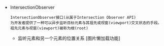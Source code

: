 * IntersectionObserver

	```
	IntersectionObserver接口(从属于Intersection Observer API)
	为开发者提供了一种可以异步监听目标元素与其祖先或视窗(viewport)交叉状态的手段。
	祖先元素与视窗(viewport)被称为根(root)
	```
	
	* 监听元素和另一个元素的位置关系 [图片懒加载功能]